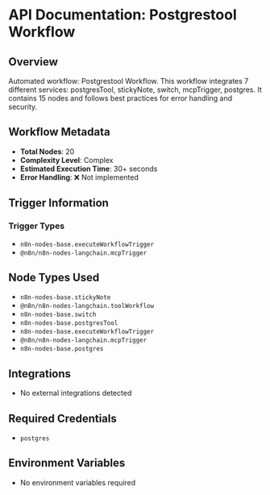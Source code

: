 # API Documentation: Postgrestool Workflow

## Overview
Automated workflow: Postgrestool Workflow. This workflow integrates 7 different services: postgresTool, stickyNote, switch, mcpTrigger, postgres. It contains 15 nodes and follows best practices for error handling and security.

## Workflow Metadata
- **Total Nodes**: 20
- **Complexity Level**: Complex
- **Estimated Execution Time**: 30+ seconds
- **Error Handling**: ❌ Not implemented

## Trigger Information
### Trigger Types
- `n8n-nodes-base.executeWorkflowTrigger`
- `@n8n/n8n-nodes-langchain.mcpTrigger`

## Node Types Used
- `n8n-nodes-base.stickyNote`
- `@n8n/n8n-nodes-langchain.toolWorkflow`
- `n8n-nodes-base.switch`
- `n8n-nodes-base.postgresTool`
- `n8n-nodes-base.executeWorkflowTrigger`
- `@n8n/n8n-nodes-langchain.mcpTrigger`
- `n8n-nodes-base.postgres`

## Integrations
- No external integrations detected

## Required Credentials
- `postgres`

## Environment Variables
- No environment variables required
